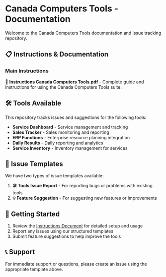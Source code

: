 # Canada Computers Tools - Documentation

Welcome to the Canada Computers Tools documentation and issue tracking repository.

## 📋 Instructions & Documentation

### Main Instructions
📄 **[Instructions Canada Computers Tools.pdf](Instructions-Canada-Computers-Tools.pdf)** - Complete guide and instructions for using the Canada Computers Tools suite.

## 🛠 Tools Available

This repository tracks issues and suggestions for the following tools:

- **Service Dashboard** - Service management and tracking
- **Sales Tracker** - Sales monitoring and reporting  
- **ERP Functions** - Enterprise resource planning integration
- **Daily Results** - Daily reporting and analytics
- **Service Inventory** - Inventory management for services

## 📝 Issue Templates

We have two types of issue templates available:

1. **🛠 Tools Issue Report** - For reporting bugs or problems with existing tools
2. **💡 Feature Suggestion** - For suggesting new features or improvements

## 🚀 Getting Started

1. Review the [Instructions Document](Instructions-Canada-Computers-Tools.docx) for detailed setup and usage
2. Report any issues using our structured templates
3. Submit feature suggestions to help improve the tools

## 📞 Support

For immediate support or questions, please create an issue using the appropriate template above.
